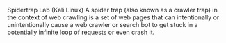 Spidertrap Lab (Kali Linux)
A spider trap (also known as a crawler trap) in the context of web crawling is a set of web pages that can intentionally or unintentionally cause a web crawler or search bot to get stuck in a potentially infinite loop of requests or even crash it. 
